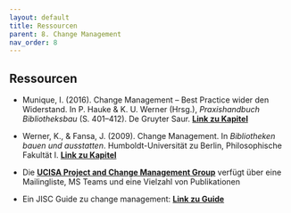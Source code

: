 ```yaml
---
layout: default
title: Ressourcen
parent: 8. Change Management
nav_order: 8
---
```


## Ressourcen

-   Munique, I. (2016). Change Management – Best Practice wider den Widerstand. In P. Hauke & K. U. Werner (Hrsg.), *Praxishandbuch Bibliotheksbau* (S. 401–412). De Gruyter Saur. **[Link zu Kapitel](https://www.degruyter.com/document/doi/10.1515/9783110403183-030/html)**

-   Werner, K., & Fansa, J. (2009). Change Management. In *Bibliotheken bauen und ausstatten*. Humboldt-Universität zu Berlin, Philosophische Fakultät I. **[Link zu Kapitel](https://edoc.hu-berlin.de/handle/18452/2826)**

-   Die **[UCISA Project and Change Management Group](https://www.ucisa.ac.uk/Groups/Project-and-Change-Management-Group)** verfügt über eine Mailingliste, MS Teams und eine Vielzahl von Publikationen

-   Ein JISC Guide zu change management: **[Link zu Guide](https://www.jisc.ac.uk/guides/change-management)**
